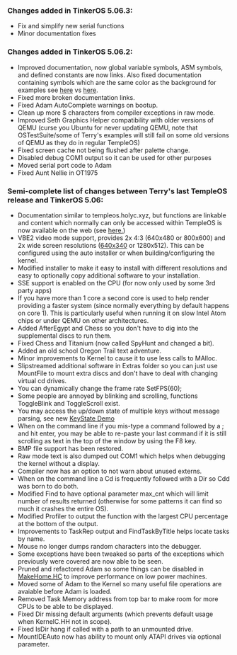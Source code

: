 ### Changes added in TinkerOS 5.06.3:
- Fix and simplify new serial functions
- Minor documentation fixes

### Changes added in TinkerOS 5.06.2:
- Improved documentation, now global variable symbols, ASM symbols, and defined constants are now links. Also fixed documentation containing symbols which are the same color as the background for examples see <a href="https://templeos.holyc.xyz/Wb/Kernel/KMisc.html#l179">here</a> vs <a href="https://tinkeros.github.io/WbGit/Kernel/KMisc.html#l191">here</a>.
- Fixed more broken documentation links.
- Fixed Adam AutoComplete warnings on bootup.
- Clean up more $ characters from compiler exceptions in raw mode.
- Improved Seth Graphics Helper compatibility with older versions of QEMU (curse you Ubuntu for never updating QEMU, note that OSTestSuite/some of Terry's examples will still fail on some old versions of QEMU as they do in regular TempleOS)
- Fixed screen cache not being flushed after palette change.
- Disabled debug COM1 output so it can be used for other purposes
- Moved serial port code to Adam
- Fixed Aunt Nellie in OT1975

### Semi-complete list of changes between Terry's last TempleOS release and TinkerOS 5.06:
- Documentation similar to templeos.holyc.xyz, but functions are linkable and content which normally can only be accessed within TempleOS is now available on the web (see <a href="https://tinkeros.github.io/WbGit/Doc/HelpIndex.html#l93">here.</a>)
- VBE2 video mode support, provides 2x 4:3 (640x480 or 800x600) and 2x wide screen resolutions (<a href="https://youtu.be/E8UvMijEiUA">640x340</a> or 1280x512).  This can be configured using the auto installer or when building/configuring the kernel.
- Modified installer to make it easy to install with different resolutions and easy to optionally copy additional software to your installation.
- SSE support is enabled on the CPU (for now only used by some 3rd party apps)
- If you have more than 1 core a second core is used to help render providing a faster system (since normally everything by default happens on core 1).  This is particularly useful when running it on slow Intel Atom chips or under QEMU on other architectures.
- Added AfterEgypt and Chess so you don't have to dig into the supplemental discs to run them.
- Fixed Chess and Titanium (now called SpyHunt and changed a bit).
- Added an old school Oregon Trail text adventure.
- Minor improvements to Kernel to cause it to use less calls to MAlloc.
- Slipstreamed additional software in Extras folder so you can just use MountFile to mount extra discs and don't have to deal with changing virtual cd drives.
- You can dynamically change the frame rate SetFPS(60);
- Some people are annoyed by blinking and scrolling, functions ToggleBlink and ToggleScroll exist.
- You may access the up/down state of multiple keys without message parsing, see new <a href="https://tinkeros.github.io/WbGit/Demo/KeyState.html">KeyState Demo</a>
- When on the command line if you mis-type a command followed by a ; and hit enter, you may be able to re-paste your last command if it is still scrolling as text in the top of the window by using the F8 key.
- BMP file support has been restored.
- Raw mode text is also dumped out COM1 which helps when debugging the kernel without a display.
- Compiler now has an option to not warn about unused externs.
- When on the command line a Cd is frequently followed with a Dir so Cdd was born to do both.
- Modified Find to have optional parameter max_cnt which will limit number of results returned (otherwise for some patterns it can find so much it crashes the entire OS).
- Modified Profiler to output the function with the largest CPU percentage at the bottom of the output.
- Improvements to TaskRep output and FindTaskByTitle helps locate tasks by name.
- Mouse no longer dumps random characters into the debugger.
- Some exceptions have been tweaked so parts of the exceptions which previously were covered are now able to be seen.
- Pruned and refactored Adam so some things can be disabled in <a href="https://tinkeros.github.io/WbGit/MakeHome.html">MakeHome.HC</a> to improve performance on low power machines.
- Moved some of Adam to the Kernel so many useful file operations are avaiable before Adam is loaded.
- Removed Task Memory address from top bar to make room for more CPUs to be able to be displayed.
- Fixed Dir missing default arguments (which prevents default usage when KernelC.HH not in scope).
- Fixed IsDir hang if called with a path to an unmounted drive.
- MountIDEAuto now has ability to mount only ATAPI drives via optional parameter.
